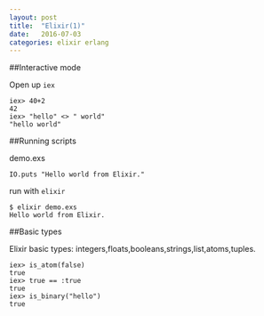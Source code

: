 ```yaml
---
layout: post
title:  "Elixir(1)"
date:   2016-07-03
categories: elixir erlang
---
```


##Interactive mode

Open up `iex`

    iex> 40+2
    42
    iex> "hello" <> " world"
    "hello world"

##Running scripts

demo.exs

    IO.puts "Hello world from Elixir."

run with `elixir`

    $ elixir demo.exs
    Hello world from Elixir.

##Basic types

Elixir basic types: integers,floats,booleans,strings,list,atoms,tuples.

    iex> is_atom(false)
    true
    iex> true == :true
    true
    iex> is_binary("hello")
    true

